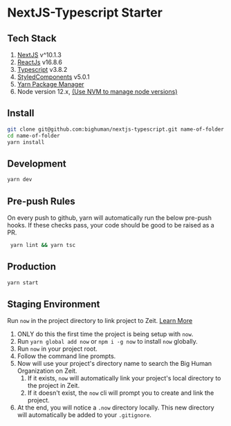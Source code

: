 # NextJS-Typescript Starter

## Tech Stack

1. [NextJS](https://nextjs.org/) v^10.1.3
2. [ReactJs](https://reactjs.org/) v16.8.6
3. [Typescript](https://www.typescriptlang.org/) v3.8.2
4. [StyledComponents](https://styled-components.com/) v5.0.1
5. [Yarn Package Manager](https://yarnpkg.com/)
6. Node version 12.x,
   [(Use NVM to manage node versions)](https://github.com/nvm-sh/nvm/blob/master/README.md)

## Install

```bash
git clone git@github.com:bighuman/nextjs-typescript.git name-of-folder
cd name-of-folder
yarn install
```

## Development

```bash
yarn dev
```

## Pre-push Rules

On every push to github, yarn will automatically run the below pre-push hooks. If these checks pass,
your code should be good to be raised as a PR.

```bash
 yarn lint && yarn tsc
```

## Production

```bash
yarn start
```

## Staging Environment

Run `now` in the project directory to link project to Zeit.
[Learn More](https://zeit.co/docs/now-cli#commands/now/project-linking)

1. ONLY do this the first time the project is being setup with `now`.
2. Run `yarn global add now` or `npm i -g now` to install `now` globally.
3. Run `now` in your project root.
4. Follow the command line prompts.
5. Now will use your project's directory name to search the Big Human Organization on Zeit.
   1. If it exists, `now` will automatically link your project's local directory to the project in
      Zeit.
   2. If it doesn't exist, the `now` cli will prompt you to create and link the project.
6. At the end, you will notice a `.now` directory locally. This new directory will automatically be
   added to your `.gitignore`.
